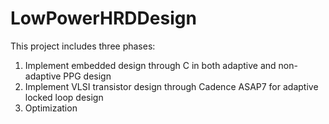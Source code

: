 # LowPowerHRDDesign
This project includes three phases: <br/>
1. Implement embedded design through C in both adaptive and non-adaptive PPG design 
2. Implement VLSI transistor design through Cadence ASAP7 for adaptive locked loop design
3. Optimization 
